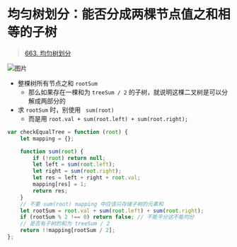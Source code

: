 
# 均匀树划分：能否分成两棵节点值之和相等的子树


>  [663. 均匀树划分](https://leetcode.cn/problems/equal-tree-partition/)


![图片](https://832-1310531898.cos.ap-beijing.myqcloud.com/999.%20Obsidian@832/files/20250120-7.png)


- 整棵树所有节点之和 `rootSum`
	- 那么如果存在一棵和为 `treeSum / 2` 的子树，就说明这棵二叉树是可以分解成两部分的
- 求 `rootSum` 时，别使用 ` sum(root)`
	- 而是用 `root.val + sum(root.left) + sum(root.right);`


```javascript hl:12
var checkEqualTree = function (root) {
    let mapping = {};

    function sum(root) {
        if (!root) return null;
        let left = sum(root.left);
        let right = sum(root.right);
        let res = left + right + root.val;
        mapping[res] = 1;
        return res;
    }
    // 不要 sum(root) mapping 中应该只存储子树的元素和
    let rootSum = root.val + sum(root.left) + sum(root.right);
    if (rootSum % 2 !== 0) return false; // 不能平分这不能均分
    // 是否有子树的和为 treeSum / 2
    return !!mapping[rootSum / 2];
};

```